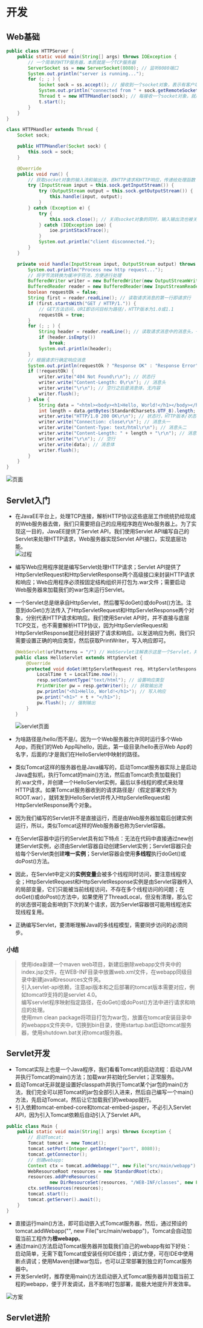 # 开发

## Web基础

```Java
public class HTTPServer {
    public static void main(String[] args) throws IOException {
        // 一个简单的HTTP服务器，本质就是一个TCP服务器
        ServerSocket ss = new ServerSocket(8080); // 监听8080端口
        System.out.println("server is running...");
        for (; ; ) {
            Socket sock = ss.accept(); // 接收到一个socket对象，表示有客户端发起链接，通过该对象进行通信
            System.out.println("connected from " + sock.getRemoteSocketAddress());
            Thread t = new HTTPHandler(sock); // 每接收一个socket对象，就启用一个线程进行处理
            t.start();
        }
    }
}

class HTTPHandler extends Thread {
    Socket sock;

    public HTTPHandler(Socket sock) {
        this.sock = sock;
    }

    @Override
    public void run() {
        // 获取socket对象的输入流和输出流，即HTTP请求和HTTP响应，传递给处理函数
        try (InputStream input = this.sock.getInputStream()) {
            try (OutputStream output = this.sock.getOutputStream()) {
                this.handle(input, output);
            }
        } catch (Exception e) {
            try {
                this.sock.close(); // 关闭socket对象的同时，输入输出流也被关闭
            } catch (IOException ioe) {
                ioe.printStackTrace();
            }
            System.out.println("client disconnected.");
        }
    }

    private void handle(InputStream input, OutputStream output) throws IOException {
        System.out.println("Process new http request...");
        // 将字节流转换为缓冲字符流，方便进行处理
        BufferedWriter writer = new BufferedWriter(new OutputStreamWriter(output, StandardCharsets.UTF_8));
        BufferedReader reader = new BufferedReader(new InputStreamReader(input, StandardCharsets.UTF_8));
        boolean requestOk = false;
        String first = reader.readLine(); // 读取请求消息的第一行即请求行
        if (first.startsWith("GET / HTTP/1.")) {
            // GET方法访问，URI即访问目标为路径/，HTTP版本为1.0或1.1
            requestOk = true;
        }
        for (; ; ) {
            String header = reader.readLine(); // 读取请求消息中的消息头，一直读取到空行为止
            if (header.isEmpty())
                break;
            System.out.println(header);
        }
        // 根据请求行确定响应消息
        System.out.println(requestOk ? "Response OK" : "Response Error");
        if (!requestOk) {
            writer.write("404 Not Found\r\n"); // 状态行
            writer.write("Content-Length: 0\r\n"); // 消息头
            writer.write("\r\n"); // 空行之后是消息体，无内容
            writer.flush();
        } else {
            String data = "<html><body><h1>Hello, World!</h1></body></html>"; // 消息体内容
            int length = data.getBytes(StandardCharsets.UTF_8).length;
            writer.write("HTTP/1.0 200 OK\r\n"); // 状态行，HTTP版本/状态码/响应短语
            writer.write("Connection: close\r\n"); // 消息头一
            writer.write("Content-Type: text/html\r\n"); // 消息头二
            writer.write("Content-Length: " + length + "\r\n"); // 消息头三
            writer.write("\r\n"); // 空行
            writer.write(data); // 消息体
            writer.flush();
        }
    }
}
```

![页面](.\image\页面.jpg)

## Servlet入门

- 在JavaEE平台上，处理TCP连接，解析HTTP协议这些底层工作统统扔给现成的Web服务器去做，我们只需要把自己的应用程序跑在Web服务器上。为了实现这一目的，JavaEE提供了Servlet API，我们使用Servlet API编写自己的Servlet来处理HTTP请求，Web服务器实现Servlet API接口，实现底层功能。  
    ![过程](.\image\过程.jpg)
- 编写Web应用程序就是编写Servlet处理HTTP请求；Servlet API提供了HttpServletRequest和HttpServletResponse两个高级接口来封装HTTP请求和响应；Web应用程序必须按固定结构组织并打包为.war文件；需要启动Web服务器来加载我们的war包来运行Servlet。
- 一个Servlet总是继承自HttpServlet，然后覆写doGet()或doPost()方法。注意到doGet()方法传入了HttpServletRequest和HttpServletResponse两个对象，分别代表HTTP请求和响应。我们使用Servlet API时，并不直接与底层TCP交互，也不需要解析HTTP协议，因为HttpServletRequest和HttpServletResponse就已经封装好了请求和响应。以发送响应为例，我们只需要设置正确的响应类型，然后获取PrintWriter，写入响应即可。

    ```Java
    @WebServlet(urlPatterns = "/") // WebServlet注解表示这是一个Servlet，并映射到地址/
    public class HelloServlet extends HttpServlet {
        @Override
        protected void doGet(HttpServletRequest req, HttpServletResponse resp) throws ServletException, IOException {
            LocalTime t = LocalTime.now();
            resp.setContentType("text/html"); // 设置响应类型
            PrintWriter pw = resp.getWriter(); // 获取输出流
            pw.println("<h1>Hello, World!</h1>"); // 写入响应
            pw.print("<h1>" + t + "</h1>");
            pw.flush(); // 强制输出
        }
    }
    ```

    ![servlet页面](.\image\servlet页面.jpg)

- 为啥路径是/hello/而不是/。因为一个Web服务器允许同时运行多个Web App，而我们的Web App叫hello，因此，第一级目录/hello表示Web App的名字，后面的/才是我们在HelloServlet中映射的路径。
- 类似Tomcat这样的服务器也是Java编写的，启动Tomcat服务器实际上是启动Java虚拟机，执行Tomcat的main()方法，然后由Tomcat负责加载我们的.war文件，并创建一个HelloServlet实例，最后以多线程的模式来处理HTTP请求。如果Tomcat服务器收到的请求路径是/（假定部署文件为ROOT.war），就转发到HelloServlet并传入HttpServletRequest和HttpServletResponse两个对象。
- 因为我们编写的Servlet并不是直接运行，而是由Web服务器加载后创建实例运行，所以，类似Tomcat这样的Web服务器也称为Servlet容器。
- 在Servlet容器中运行的Servlet具有如下特点：无法在代码中直接通过new创建Servlet实例，必须由Servlet容器自动创建Servlet实例；Servlet容器只会给每个Servlet类创建**唯一实例**；Servlet容器会使用**多线程**执行doGet()或doPost()方法。
- 因此，在Servlet中定义的**实例变量**会被多个线程同时访问，要注意线程安全；HttpServletRequest和HttpServletResponse实例是由Servlet容器传入的局部变量，它们只能被当前线程访问，不存在多个线程访问的问题；在doGet()或doPost()方法中，如果使用了ThreadLocal，但没有清理，那么它的状态很可能会影响到下次的某个请求，因为Servlet容器很可能用线程池实现线程复用。
- 正确编写Servlet，要清晰理解Java的多线程模型，需要同步访问的必须同步。

### 小结

> 使用idea新建一个maven web项目，新建后删除webapp文件夹中的index.jsp文件，在WEB-INF目录中放置web.xml文件，在webapp同级目录中新建java和resources文件夹。  
> 引入servlet-api依赖，注意api版本和之后部署的tomcat版本需要对应，例如tomcat9支持的是servlet 4.0。  
> 编写servlet程序映射指定路径，在doGet()或doPost()方法中进行请求和响应的处理。  
> 使用mvn clean package将项目打包为war包，放置在tomcat安装目录中的webapps文件夹中，切换到bin目录，使用startup.bat启动tomcat服务器，使用shutdown.bat关闭tomcat服务器。

## Servlet开发

- Tomcat实际上也是一个Java程序，我们看看Tomcat的启动流程：启动JVM并执行Tomcat的main()方法；加载war并初始化Servlet；正常服务。
- 启动Tomcat无非就是设置好classpath并执行Tomcat某个jar包的main()方法，我们完全可以把Tomcat的jar包全部引入进来，然后自己编写一个main()方法，先启动Tomcat，然后让它加载我们的webapp就行。
- 引入依赖tomcat-embed-core和tomcat-embed-jasper，不必引入Servlet API，因为引入Tomcat依赖后自动引入了Servlet API。

```Java
public class Main {
    public static void main(String[] args) throws Exception {
        // 启动Tomcat:
        Tomcat tomcat = new Tomcat();
        tomcat.setPort(Integer.getInteger("port", 8080));
        tomcat.getConnector();
        // 创建webapp:
        Context ctx = tomcat.addWebapp("", new File("src/main/webapp").getAbsolutePath());
        WebResourceRoot resources = new StandardRoot(ctx);
        resources.addPreResources(
                new DirResourceSet(resources, "/WEB-INF/classes", new File("target/classes").getAbsolutePath(), "/"));
        ctx.setResources(resources);
        tomcat.start();
        tomcat.getServer().await();
    }
}
```

- 直接运行main()方法，即可启动嵌入式Tomcat服务器，然后，通过预设的tomcat.addWebapp("", new File("src/main/webapp")，Tomcat会自动加载当前工程作为**根webapp**。
- 通过main()方法启动Tomcat服务器并加载我们自己的webapp有如下好处：启动简单，无需下载Tomcat或安装任何IDE插件；调试方便，可在IDE中使用断点调试；使用Maven创建war包后，也可以正常部署到独立的Tomcat服务器中。
- 开发Servlet时，推荐使用main()方法启动嵌入式Tomcat服务器并加载当前工程的webapp，便于开发调试，且不影响打包部署，能极大地提升开发效率。

![方案](.\image\方案.jpg)

## Servlet进阶
